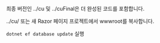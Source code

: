 최종 버전인 ../cu 및 ../cuFinal은 더 완성된 코드를 포함합니다.

../cu/ 또는 새 Razor 페이지 프로젝트에서 wwwroot를 복사합니다.

`dotnet ef database update` 실행